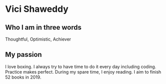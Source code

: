 # Vici Shaweddy

## Who I am in three words
Thoughtful, Optimistic, Achiever

## My passion
I love boxing. I always try to have time to do it every day including coding. Practice makes perfect. During my spare time, I enjoy reading. I aim to finish 52 books in 2019. 

